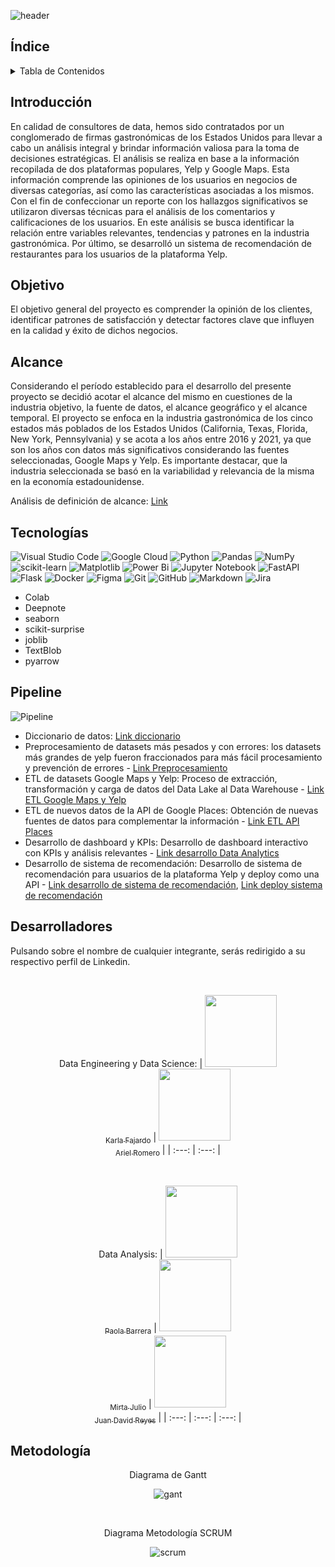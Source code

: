 ![header](https://github.com/ksfajardo/PG-YELP-GMAPS/blob/main/src/YELP%20%26%20GOOGLE%20MAPS%20-%20REVIEWS%20AND%20RECOMMENDATIONS.png)

## Índice
<!-- TABLE OF CONTENTS -->
<details>
  <summary>Tabla de Contenidos</summary>
  <ol>
    <li><a href="#Índice">Índice</a></li>
    <li><a href="#Introducción">Introducción</a></li>
    <li><a href="#Objetivo">Objetivo</a></li>
    <li><a href="#Alcance">Alcance</a></li>
    <li><a href="#Tecnologías">Tecnologías utilizadas</a></li>
    <li><a href="#Pipeline">Pipeline</a></li>
    <li><a href="#Desarrolladores">Desarrolladores</a></li>
    <li><a href="#Metodología">Metodología</a></li>
  </ol>
</details>

## Introducción
En calidad de consultores de data, hemos sido contratados por un conglomerado de firmas gastronómicas de los Estados Unidos para llevar a cabo un análisis integral y brindar información valiosa para la toma de decisiones estratégicas.
El análisis se realiza en base a la información recopilada de dos plataformas populares, Yelp y Google Maps. Esta información comprende las opiniones de los usuarios en negocios de diversas categorías, así como las características asociadas a los mismos.
Con el fin de confeccionar un reporte con los hallazgos significativos se utilizaron diversas técnicas para el análisis de los comentarios y calificaciones de los usuarios. En este análisis se busca identificar la relación entre variables relevantes, tendencias y patrones en la industria gastronómica.
Por último, se desarrolló un sistema de recomendación de restaurantes para los usuarios de la plataforma Yelp.

## Objetivo
El objetivo general del proyecto es comprender la opinión de los clientes, identificar patrones de satisfacción y detectar factores clave que influyen en la calidad y éxito de dichos negocios.

## Alcance
Considerando el período establecido para el desarrollo del presente proyecto se decidió acotar el alcance del mismo en cuestiones de la industria objetivo, la fuente de datos, el alcance geográfico y el alcance temporal. El proyecto se enfoca en la industria gastronómica de los cinco estados más poblados de los Estados Unidos (California, Texas, Florida, New York, Pennsylvania) y se acota a los años entre 2016 y 2021, ya que son los años con datos más significativos considerando las fuentes seleccionadas, Google Maps y Yelp. Es importante destacar, que la industria seleccionada se basó en la variabilidad y relevancia de la misma en la economía estadounidense.

Análisis de definición de alcance: [Link](https://github.com/ksfajardo/PG-YELP-GMAPS/blob/main/EstadosTop5.ipynb)

## Tecnologías
![Visual Studio Code](https://img.shields.io/badge/Visual%20Studio%20Code-0078d7.svg?style=for-the-badge&logo=visual-studio-code&logoColor=white)
![Google Cloud](https://img.shields.io/badge/GoogleCloud-%234285F4.svg?style=for-the-badge&logo=google-cloud&logoColor=white)
![Python](https://img.shields.io/badge/python-3670A0?style=for-the-badge&logo=python&logoColor=ffdd54)
![Pandas](https://img.shields.io/badge/pandas-%23150458.svg?style=for-the-badge&logo=pandas&logoColor=white)
![NumPy](https://img.shields.io/badge/numpy-%23013243.svg?style=for-the-badge&logo=numpy&logoColor=white)
![scikit-learn](https://img.shields.io/badge/scikit--learn-%23F7931E.svg?style=for-the-badge&logo=scikit-learn&logoColor=white)
![Matplotlib](https://img.shields.io/badge/Matplotlib-%23ffffff.svg?style=for-the-badge&logo=Matplotlib&logoColor=black)
![Power Bi](https://img.shields.io/badge/power_bi-F2C811?style=for-the-badge&logo=powerbi&logoColor=black)
![Jupyter Notebook](https://img.shields.io/badge/jupyter-%23FA0F00.svg?style=for-the-badge&logo=jupyter&logoColor=white)
![FastAPI](https://img.shields.io/badge/FastAPI-005571?style=for-the-badge&logo=fastapi)
![Flask](https://img.shields.io/badge/flask-%23000.svg?style=for-the-badge&logo=flask&logoColor=white)
![Docker](https://img.shields.io/badge/docker-%230db7ed.svg?style=for-the-badge&logo=docker&logoColor=white)
![Figma](https://img.shields.io/badge/figma-%23F24E1E.svg?style=for-the-badge&logo=figma&logoColor=white)
![Git](https://img.shields.io/badge/git-%23F05033.svg?style=for-the-badge&logo=git&logoColor=white)
![GitHub](https://img.shields.io/badge/github-%23121011.svg?style=for-the-badge&logo=github&logoColor=white)
![Markdown](https://img.shields.io/badge/markdown-%23000000.svg?style=for-the-badge&logo=markdown&logoColor=white)
![Jira](https://img.shields.io/badge/jira-%230A0FFF.svg?style=for-the-badge&logo=jira&logoColor=white)
- Colab
- Deepnote
- seaborn
- scikit-surprise
- joblib
- TextBlob
- pyarrow

## Pipeline
![Pipeline](https://github.com/ksfajardo/PG-YELP-GMAPS/blob/main/src/Pipeline%20PGfondo.png)

- Diccionario de datos: [Link diccionario](https://docs.google.com/spreadsheets/d/1E0B0LYUlOoxMaXuXUV6i2kzVYoTtiZaH/edit?usp=sharing&ouid=110626938180094444619&rtpof=true&sd=true)
- Preprocesamiento de datasets más pesados y con errores: los datasets más grandes de yelp fueron fraccionados para más fácil procesamiento y prevención de errores - [Link Preprocesamiento](https://github.com/ksfajardo/PG-YELP-GMAPS/blob/main/ConversionArchivosParquet.ipynb)
- ETL de datasets Google Maps y Yelp: Proceso de extracción, transformación y carga de datos del Data Lake al Data Warehouse - [Link ETL Google Maps y Yelp](https://github.com/ksfajardo/PG-YELP-GMAPS/tree/main/GMaps_Yelp_ETL)
- ETL de nuevos datos de la API de Google Places: Obtención de nuevas fuentes de datos para complementar la información - [Link ETL API Places](https://github.com/ksfajardo/PG-YELP-GMAPS/tree/main/ETL%20API%20Places)
- Desarrollo de dashboard y KPIs: Desarrollo de dashboard interactivo con KPIs y análisis relevantes - [Link desarrollo Data Analytics](https://github.com/ksfajardo/PG-YELP-GMAPS/tree/main/DA)
- Desarrollo de sistema de recomendación: Desarrollo de sistema de recomendación para usuarios de la plataforma Yelp y deploy como una API - [Link desarrollo de sistema de recomendación](https://github.com/ksfajardo/PG-YELP-GMAPS/tree/main/ML%20Model%20-%20API),
	[Link deploy sistema de recomendación](https://yelp-rec-api-62b3ffvyva-uc.a.run.app)
  
## Desarrolladores
Pulsando sobre el nombre de cualquier integrante, serás redirigido a su respectivo perfil de Linkedin. 
  
</br>
  
<div align="center">
  
Data Engineering y Data Science:
| [<img src="https://avatars.githubusercontent.com/u/104804355?s=400&u=7c7592e2239f0ef414c4a3c5a61920ab19c9d980&v=4" width=115><br><sub>Karla Fajardo</sub>](https://www.linkedin.com/in/karla-fajardo-3b3020175/) | [<img src="https://avatars.githubusercontent.com/u/120281993?v=4" width=115><br><sub>Ariel Romero</sub>](https://www.linkedin.com/in/ariel-w-romero-a72514222/) |
  | :---: | :---: | 
  
</div>

<div align="center">

</br>
  
Data Analysis:
| [<img src="https://avatars.githubusercontent.com/u/95049464?v=4" width=115><br><sub>Paola Barrera</sub>](https://www.linkedin.com/in/pvbarrera93/) | [<img src="https://avatars.githubusercontent.com/u/95032482?v=4" width=115><br><sub>Mirta Julio</sub>](https://www.linkedin.com/in/mirta-gladys-julio-616895b/) | [<img src="https://avatars.githubusercontent.com/u/116127944?v=4" width=115><br><sub>Juan David Reyes</sub>](https://www.linkedin.com/in/juan-david-reyes-burbano-546a38262/) |
  | :---: | :---: | :---: |
  
</div>

## Metodología
  
<div align="center">
  
Diagrama de Gantt
  
![gant](https://github.com/ksfajardo/PG-YELP-GMAPS/blob/main/src/Gantt.png)

</div>
  
</br>
  
<div align="center">
  
Diagrama Metodología SCRUM
  
![scrum](https://github.com/ksfajardo/PG-YELP-GMAPS/blob/main/src/WhatsApp%20Image%202023-06-20%20at%208.37.31%20PM.jpeg)

</div>
  
